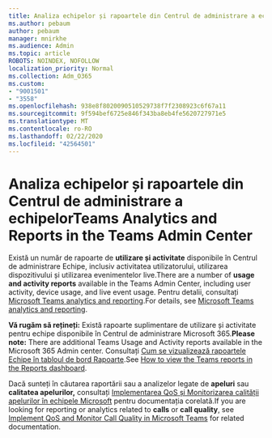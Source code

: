 ```yaml
---
title: Analiza echipelor și rapoartele din Centrul de administrare a echipelor
ms.author: pebaum
author: pebaum
manager: mnirkhe
ms.audience: Admin
ms.topic: article
ROBOTS: NOINDEX, NOFOLLOW
localization_priority: Normal
ms.collection: Adm_O365
ms.custom:
- "9001501"
- "3558"
ms.openlocfilehash: 938e8f8020090510529738f7f2308923c6f67a11
ms.sourcegitcommit: 9f594bef6725e846f343ba8eb4fe5620727971e5
ms.translationtype: MT
ms.contentlocale: ro-RO
ms.lasthandoff: 02/22/2020
ms.locfileid: "42564501"
---
```

# <a name="teams-analytics-and-reports-in-the-teams-admin-center"></a><span data-ttu-id="8a936-102">Analiza echipelor și rapoartele din Centrul de administrare a echipelor</span><span class="sxs-lookup"><span data-stu-id="8a936-102">Teams Analytics and Reports in the Teams Admin Center</span></span>

<span data-ttu-id="8a936-103">Există un număr de rapoarte de **utilizare și activitate** disponibile în Centrul de administrare Echipe, inclusiv activitatea utilizatorului, utilizarea dispozitivului și utilizarea evenimentelor live.</span><span class="sxs-lookup"><span data-stu-id="8a936-103">There are a number of **usage and activity reports** available in the Teams Admin Center, including user activity, device usage, and live event usage.</span></span> <span data-ttu-id="8a936-104">Pentru detalii, consultați [Microsoft Teams analytics and reporting](https://docs.microsoft.com/microsoftteams/teams-analytics-and-reports/teams-reporting-reference).</span><span class="sxs-lookup"><span data-stu-id="8a936-104">For details, see [Microsoft Teams analytics and reporting](https://docs.microsoft.com/microsoftteams/teams-analytics-and-reports/teams-reporting-reference).</span></span>

<span data-ttu-id="8a936-105">**Vă rugăm să rețineți:** Există rapoarte suplimentare de utilizare și activitate pentru echipe disponibile în Centrul de administrare Microsoft 365.</span><span class="sxs-lookup"><span data-stu-id="8a936-105">**Please note:** There are additional Teams Usage and Activity reports available in the Microsoft 365 Admin center.</span></span> <span data-ttu-id="8a936-106">Consultați [Cum se vizualizează rapoartele Echipe în tabloul de bord Rapoarte](https://docs.microsoft.com/microsoftteams/teams-activity-reports#how-to-view-the-teams-reports-in-the-reports-dashboard).</span><span class="sxs-lookup"><span data-stu-id="8a936-106">See [How to view the Teams reports in the Reports dashboard](https://docs.microsoft.com/microsoftteams/teams-activity-reports#how-to-view-the-teams-reports-in-the-reports-dashboard).</span></span>

<span data-ttu-id="8a936-107">Dacă sunteți în căutarea raportării sau a analizelor legate de **apeluri** sau **calitatea apelurilor,** consultați [Implementarea QoS și Monitorizarea calității apelurilor în echipele Microsoft](https://docs.microsoft.com/microsoftteams/monitor-call-quality-qos) pentru documentația corelată.</span><span class="sxs-lookup"><span data-stu-id="8a936-107">If you are looking for reporting or analytics related to **calls** or **call quality**, see [Implement QoS and Monitor Call Quality in Microsoft Teams](https://docs.microsoft.com/microsoftteams/monitor-call-quality-qos) for related documentation.</span></span>

